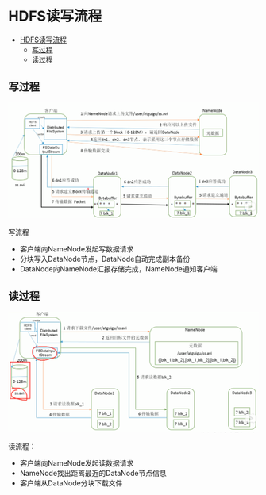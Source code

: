 #  HDFS读写流程
<!-- TOC -->

- [HDFS读写流程](#hdfs%e8%af%bb%e5%86%99%e6%b5%81%e7%a8%8b)
  - [写过程](#%e5%86%99%e8%bf%87%e7%a8%8b)
  - [读过程](#%e8%af%bb%e8%bf%87%e7%a8%8b)

<!-- /TOC -->

## 写过程



![enter image description here](https://raw.githubusercontent.com/Syncma/Figurebed/master/img/hdfs-read.png)


写流程
- 客户端向NameNode发起写数据请求
- 分块写入DataNode节点，DataNode自动完成副本备份
- DataNode向NameNode汇报存储完成，NameNode通知客户端

## 读过程

![enter image description here](https://raw.githubusercontent.com/Syncma/Figurebed/master/img/hdfs-write.png)




读流程：
- 客户端向NameNode发起读数据请求
- NameNode找出距离最近的DataNode节点信息
- 客户端从DataNode分块下载文件
